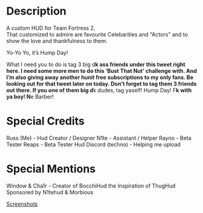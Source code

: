 # Description

A custom HUD for Team Fortress 2.  
That customized to admire are favourite Celebarities and "Actors"
and to show the love and thankfulness to them.

Yo-Yo Yo, it’s Hump Day!

What I need you to do is tag 3 big d**k ass friends under this tweet right here. 
I need some more men to do this ‘Bust That Nut’ challenge with. And I’m also giving away another hunit free subscriptions to my only fans. 
Be looking out for that tweet later on today. Don’t forget to tag them 3 friends out there. 
If you one of them big d**k dudes, tag yaself! Hump Day! F**k with ya boy! N**e Barber!

# Special Credits
Russ (Me) - Hud Creator / Designer
N1te - Assistant / Helper
Rayno - Beta Tester
Reaps - Beta Tester
Hud Discord (techno) - Helping me upload

# Special Mentions
Window & Cha1r - Creator of BocchiHud the Inspiration of ThugHud
Sponsored by N1tehud & Morbious

[Screenshots](https://imgur.com/a/9B3JqwM)  


